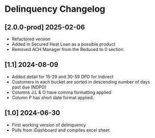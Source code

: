 Delinquency Changelog
===
## [2.0.0-prod] 2025-02-06
- Refactored version
- Added in Secured Heat Loan as a possible product
- Removed ACH Manager from the Reduced to 0 section.

## [1.1] 2024-08-09
- Added detail for 15-29 and 30-59 DPD for Indirect
- Customers in each bucket are sorted in descending number of days past due (NDPD)
- Columns J:L & O have comma formatting applied
- Column P has short date format applied.

## [1.0] 2024-06-30

- First working version of delinquency
- Pulls from iDashboard and compiles excel sheet.